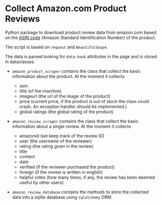 # Collect Amazon.com Product Reviews

Python package to download product review data from amazon.com based on the [ASIN code](https://en.wikipedia.org/wiki/Amazon_Standard_Identification_Number) (Amazon Standard Identification Number) of the product.

The script is based on `request` and `BeautifulSoup4`.

The data is parsed looking for `data-hook` attributes in the page and is stored in dataclasses.

-   `amazon_product_scraper` contains the class that collect the basic information about the product. At the moment it collects

    -   asin
    -   title (of the insertion)
    -   imageurl (the url of the image of the product)
    -   price (current price, if the product is out of stock the class could crash. An exception handler should be implemented.)
    -   global ratings (the global rating of the product)

-   `amazon_review_scraper` contains the class that collect the basic information about a single review. At the moment it collects

    -   amazonid (we keep track of the review ID)
    -   user (the username of the reviewer)
    -   rating (the rating given in the review)
    -   title
    -   content
    -   date
    -   verified (if the reviewer purchased the product)
    -   foreign (if the review is written in english)
    -   helpful votes (how many times, if any, the review has been deemed useful by other users)

-   `amazon_review_database` contains the methods to store the collected data into a sqlite database using `sqlalchemy` ORM.
